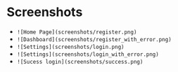# Screenshots

- `![Home Page](screenshots/register.png)`
- `![Dashboard](screenshots/register_with_error.png)`
- `![Settings](screenshots/login.png)`
- `![Settings](screenshots/login_with_error.png)`
- `![Sucess login](screenshots/success.png)`
